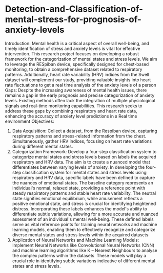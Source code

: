 # Detection-and-Classification-of-mental-stress-for-prognosis-of-anxiety-levels

Introduction:
 Mental health is a critical aspect of overall well-being, and timely identification of stress and anxiety levels is vital for effective intervention. This research project focuses on developing a robust framework for the categorization of mental states and stress levels. We aim to leverage the RESpiban device, specifically designed for chest-based monitoring, to obtain a comprehensive dataset related to respiratory patterns. Additionally, heart rate variability (HRV) indices from the Swell dataset will complement our study, providing valuable insights into heart rate fluctuations to get a real time analysis of the anxiety levels of a person
Gaps:
Despite the increasing awareness of mental health issues, there remains a gap in the early prognosis and precise categorization of anxiety levels. Existing methods often lack the integration of multiple physiological signals and real-time monitoring capabilities. This research seeks to address these gaps by combining respiratory and heart rate data, enhancing the accuracy of anxiety level predictions in a Real time environment
Objectives:
1.	Data Acquisition: Collect a dataset, from the Respiban device, capturing respiratory patterns and stress-related information from the chest. Simultaneously, gather HRV indices, focusing on heart rate variations during different mental states.
2.	Categorization Framework: Develop a four-step classification system to categorize mental states and stress levels based on labels the acquired respiratory and HRV data. The aim is to create a nuanced model that differentiates between varying levels of anxiety.
In developing the four-step classification system for mental states and stress levels using respiratory and HRV data, specific labels have been defined to capture the nuances of emotional states. The baseline category represents an individual's normal, relaxed state, providing a reference point with steady respiratory patterns and stable heart rate variability. The neutral state signifies emotional equilibrium, while amusement reflects a positive emotional state, and stress is crucial for identifying heightened distress. Incorporating these labels enhances the model's ability to differentiate subtle variations, allowing for a more accurate and nuanced assessment of an individual's mental well-being. These defined labels serve as vital reference points for training neural networks and machine learning models, enabling them to effectively recognize and categorize diverse mental states and stress levels within the acquired datasets
3.	Application of Neural Networks and Machine Learning Models: Implement Neural Networks like Convolutional Neural Networks (CNN) and machine learning algorithms like K – Nearest Neighbours to analyse the complex patterns within the datasets. These models will play a crucial role in identifying subtle variations indicative of different mental states and stress levels.

